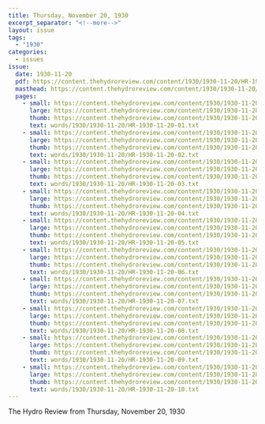 ```yaml
---
title: Thursday, November 20, 1930
excerpt_separator: "<!--more-->"
layout: issue
tags:
  - "1930"
categories:
  - issues
issue:
  date: 1930-11-20
  pdf: https://content.thehydroreview.com/content/1930/1930-11-20/HR-1930-11-20.pdf
  masthead: https://content.thehydroreview.com/content/1930/1930-11-20/masthead/HR-1930-11-20.jpg
  pages:
    - small: https://content.thehydroreview.com/content/1930/1930-11-20/small/HR-1930-11-20-01.jpg
      large: https://content.thehydroreview.com/content/1930/1930-11-20/large/HR-1930-11-20-01.jpg
      thumb: https://content.thehydroreview.com/content/1930/1930-11-20/thumbnails/HR-1930-11-20-01.jpg
      text: words/1930/1930-11-20/HR-1930-11-20-01.txt
    - small: https://content.thehydroreview.com/content/1930/1930-11-20/small/HR-1930-11-20-02.jpg
      large: https://content.thehydroreview.com/content/1930/1930-11-20/large/HR-1930-11-20-02.jpg
      thumb: https://content.thehydroreview.com/content/1930/1930-11-20/thumbnails/HR-1930-11-20-02.jpg
      text: words/1930/1930-11-20/HR-1930-11-20-02.txt
    - small: https://content.thehydroreview.com/content/1930/1930-11-20/small/HR-1930-11-20-03.jpg
      large: https://content.thehydroreview.com/content/1930/1930-11-20/large/HR-1930-11-20-03.jpg
      thumb: https://content.thehydroreview.com/content/1930/1930-11-20/thumbnails/HR-1930-11-20-03.jpg
      text: words/1930/1930-11-20/HR-1930-11-20-03.txt
    - small: https://content.thehydroreview.com/content/1930/1930-11-20/small/HR-1930-11-20-04.jpg
      large: https://content.thehydroreview.com/content/1930/1930-11-20/large/HR-1930-11-20-04.jpg
      thumb: https://content.thehydroreview.com/content/1930/1930-11-20/thumbnails/HR-1930-11-20-04.jpg
      text: words/1930/1930-11-20/HR-1930-11-20-04.txt
    - small: https://content.thehydroreview.com/content/1930/1930-11-20/small/HR-1930-11-20-05.jpg
      large: https://content.thehydroreview.com/content/1930/1930-11-20/large/HR-1930-11-20-05.jpg
      thumb: https://content.thehydroreview.com/content/1930/1930-11-20/thumbnails/HR-1930-11-20-05.jpg
      text: words/1930/1930-11-20/HR-1930-11-20-05.txt
    - small: https://content.thehydroreview.com/content/1930/1930-11-20/small/HR-1930-11-20-06.jpg
      large: https://content.thehydroreview.com/content/1930/1930-11-20/large/HR-1930-11-20-06.jpg
      thumb: https://content.thehydroreview.com/content/1930/1930-11-20/thumbnails/HR-1930-11-20-06.jpg
      text: words/1930/1930-11-20/HR-1930-11-20-06.txt
    - small: https://content.thehydroreview.com/content/1930/1930-11-20/small/HR-1930-11-20-07.jpg
      large: https://content.thehydroreview.com/content/1930/1930-11-20/large/HR-1930-11-20-07.jpg
      thumb: https://content.thehydroreview.com/content/1930/1930-11-20/thumbnails/HR-1930-11-20-07.jpg
      text: words/1930/1930-11-20/HR-1930-11-20-07.txt
    - small: https://content.thehydroreview.com/content/1930/1930-11-20/small/HR-1930-11-20-08.jpg
      large: https://content.thehydroreview.com/content/1930/1930-11-20/large/HR-1930-11-20-08.jpg
      thumb: https://content.thehydroreview.com/content/1930/1930-11-20/thumbnails/HR-1930-11-20-08.jpg
      text: words/1930/1930-11-20/HR-1930-11-20-08.txt
    - small: https://content.thehydroreview.com/content/1930/1930-11-20/small/HR-1930-11-20-09.jpg
      large: https://content.thehydroreview.com/content/1930/1930-11-20/large/HR-1930-11-20-09.jpg
      thumb: https://content.thehydroreview.com/content/1930/1930-11-20/thumbnails/HR-1930-11-20-09.jpg
      text: words/1930/1930-11-20/HR-1930-11-20-09.txt
    - small: https://content.thehydroreview.com/content/1930/1930-11-20/small/HR-1930-11-20-10.jpg
      large: https://content.thehydroreview.com/content/1930/1930-11-20/large/HR-1930-11-20-10.jpg
      thumb: https://content.thehydroreview.com/content/1930/1930-11-20/thumbnails/HR-1930-11-20-10.jpg
      text: words/1930/1930-11-20/HR-1930-11-20-10.txt
---
```


The Hydro Review from Thursday, November 20, 1930

<!--more-->


